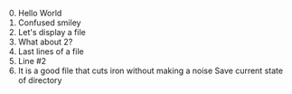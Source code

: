 0. Hello World
1. Confused smiley
2. Let's display a file
3. What about 2?
4. Last lines of a file
6. Line #2
7. It is a good file that cuts iron without making a noise
Save current state of directory
